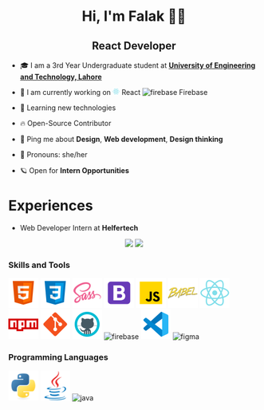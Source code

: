 <h1 align="center">Hi, I'm Falak 🙋‍♀️</h1>
<h2 align="center">React Developer</h2> 

- 🎓  I am a 3rd Year Undergraduate student at <a href="https://uet.edu.pk"> <b>University of Engineering and Technology, Lahore</b> </a>
- 🏢 I am currently working on <span align="left"><img style="margin:auto;" src="https://raw.githubusercontent.com/sachinverma53121/sachinverma53121/master/icons/react.png"      alt=react width="14" height="14"/> </span> React <span align="left"><img src="https://www.vectorlogo.zone/logos/firebase/firebase-icon.svg" alt="firebase" width="14" height="14"/> </span> Firebase

- 🌱 Learning new technologies
- 🔥 Open-Source Contributor
- 💬 Ping me about **Design**, **Web development**, **Design thinking**
- 👧 Pronouns: she/her
- 🪐 Open for **Intern Opportunities**

# Experiences #
- Web Developer Intern at **Helfertech**

<p align="center">
    <img class="darkMode" height="180em" src="https://github-readme-streak-stats.herokuapp.com/?user=falakamin31&theme=dark&hide_border=true&ring=30d158&fire=30d158&currStreakLabel=30d158&background=0d1117&stroke=00000000&count_private=true&include_all_commits=true" />
    <img class="darkMode"  src="https://activity-graph.herokuapp.com/graph?username=falakamin31&count_private=true&hide_border=true&bg_color=0d1117&custom_title=Open%20Source%20Contributions&line=34c75950&point=34c759&theme=github" />
</p>


<h3> Skills and Tools </h3> 
<p align="left">
	<img style="margin: auto;" src="https://raw.githubusercontent.com/sachinverma53121/sachinverma53121/master/icons/html5.png" alt=html5 width="60" height="60"/> 
	<img style="margin: auto;" src="https://raw.githubusercontent.com/sachinverma53121/sachinverma53121/master/icons/css3.png" alt=css3 width="60" height="60"/> 
  <img style="margin: auto;" src="https://raw.githubusercontent.com/sachinverma53121/sachinverma53121/master/icons/sass.png" alt=sass width="60" height="60"/> 
	<img style="margin: auto;" src="https://raw.githubusercontent.com/sachinverma53121/sachinverma53121/master/icons/bootstrap.png" alt=bootstrap width="60" height="60"/>
  <img style="margin: auto;" src="https://raw.githubusercontent.com/sachinverma53121/sachinverma53121/master/icons/js.png" alt=javascript width="60" height="60"/>
	<img style="margin: auto;" src="https://raw.githubusercontent.com/sachinverma53121/sachinverma53121/master/icons/babel.png" alt=babel width="60" height="60"/>
	<img style="margin: auto;" src="https://raw.githubusercontent.com/sachinverma53121/sachinverma53121/master/icons/react.png" alt=react width="60" height="60"/> 
	<img style="margin: auto;" src="https://raw.githubusercontent.com/sachinverma53121/sachinverma53121/master/icons/npm.png" alt=npm width="60" height="60"/>
	<img style="margin: auto;" src="https://raw.githubusercontent.com/sachinverma53121/sachinverma53121/master/icons/git.png" alt=git width="60" height="60"/>
  <img style="margin: auto;" src="https://raw.githubusercontent.com/sachinverma53121/sachinverma53121/master/icons/github.png" alt=github width="60" height="60"/>
  <img src="https://www.vectorlogo.zone/logos/firebase/firebase-icon.svg" alt="firebase" width="60" height="60"/>
  <img style="margin: auto;" src="https://raw.githubusercontent.com/sachinverma53121/sachinverma53121/master/icons/vsc.png" alt=vs width="60" height="60"/>
  <img src="https://www.vectorlogo.zone/logos/figma/figma-icon.svg" alt="figma" width="60" height="60"/>
</p>

<h3>Programming Languages </h3>
<p align="left">
<img src="https://raw.githubusercontent.com/devicons/devicon/master/icons/python/python-original.svg" alt="python" width="60" height="60"/> 
<img src="https://raw.githubusercontent.com/devicons/devicon/master/icons/java/java-original.svg" alt="java" width="60" height="60"/>
  <img src="https://upload.wikimedia.org/wikipedia/commons/thumb/2/27/PHP-logo.svg/2560px-PHP-logo.svg.png" alt="java" width="60" height="60"/>
  
</p>
